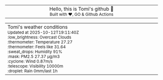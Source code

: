 
<div align="center">
<table>
<tbody>
<td align="center">
<img width="2000" height="0"><br>
Hello, this is Tomi's github 👋<br>
<sup>Built with ❤️, GO & Github Actions</sup><br>
<img width="2000" height="0">
</td>
</tbody>
</table>
</div>
<table>
<tbody>
<td align="left">
<img width="2000" height="0"><br>
Tomi's weather conditions<br>
<sup>Updated at 2025-10-12T19:11:40Z</sup><br>
<sup>:low_brightness: Overcast Clouds</sup><br>
<sup>:thermometer: Temperature 27.27 </sup><br>
<sup>:thermometer: Feels like 31.64</sup><br>
<sup>:sweat_drops: Humidity 91%</sup><br>
<sup>:mask: PM2.5 27.37 μg/m3</sup><br>
<sup>:cyclone: Wind 0.87m/s </sup><br>
<sup>:telescope: Visibility 10000m </sup><br>
<sup>:droplet: Rain 0mm/last 1h </sup><br>
<img width="2000" height="0">
</td>
<td align="left">
<img width="2000" height="0"><br>
<br>
<img width="2000" height="0">
</td>
</tbody>
</table>
</div>
    